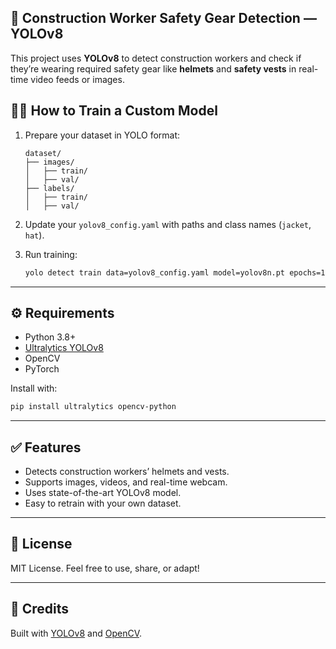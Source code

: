 ## 🦺 Construction Worker Safety Gear Detection — YOLOv8

This project uses **YOLOv8** to detect construction workers and check if they’re wearing required safety gear like **helmets** and **safety vests** in real-time video feeds or images.


## 🏋️‍♂️ How to Train a Custom Model

1. Prepare your dataset in YOLO format:

   ```
   dataset/
   ├── images/
   │   ├── train/
   │   ├── val/
   ├── labels/
   │   ├── train/
   │   ├── val/
   ```

2. Update your `yolov8_config.yaml` with paths and class names (`jacket`, `hat`).

3. Run training:

   ```bash
   yolo detect train data=yolov8_config.yaml model=yolov8n.pt epochs=100 imgsz=640
   ```

---

## ⚙️ Requirements

* Python 3.8+
* [Ultralytics YOLOv8](https://docs.ultralytics.com/)
* OpenCV
* PyTorch

Install with:

```bash
pip install ultralytics opencv-python
```

---

## ✅ Features

* Detects construction workers’ helmets and vests.
* Supports images, videos, and real-time webcam.
* Uses state-of-the-art YOLOv8 model.
* Easy to retrain with your own dataset.

---

## 📃 License

MIT License.
Feel free to use, share, or adapt!

---

## 🤝 Credits

Built with [YOLOv8](https://github.com/ultralytics/ultralytics) and [OpenCV](https://opencv.org/).


